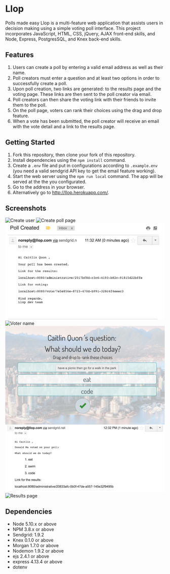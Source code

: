 # Llop
Polls made easy
Llop is a multi-feature web application that assists users in decision making using a simple voting poll interface. This project incorporates JavaScript, HTML, CSS, jQuery, AJAX front-end skills, and Node, Express, PostgresSQL, and Knex back-end skills. 

## Features
1. Users can create a poll by entering a valid email address as well as their name.
2. Poll creators must enter a question and at least two options in order to successfully create a poll.
3. Upon poll creation, two links are generated: to the results page and the voting page. These links are then sent to the poll creator via email.
4. Poll creators can then share the voting link with their friends to invite them to the poll.
5. On the poll page, voters can rank their choices using the drag and drop feature.
6. When a vote has been submitted, the poll creator will receive an email with the vote detail and a link to the results page.

## Getting Started 
1. Fork this repository, then clone your fork of this repository.
2. Install dependencies using the `npm install` command.
3. Create a `.env` file and put in configurations according to `.example.env` (you need a valid sendgrid API key to get the email feature working).
3. Start the web server using the `npm run local` command. The app will be served at the the  you configurated.
4. Go to the address in your browser.
5. Alternatively go to <http://llop.herokuapp.com/>.

## Screenshots
![Create user](https://github.com/aWildOtto/llop/blob/master/docs/createUser.png)
![Create poll page](https://github.com/aWildOtto/llop/blob/master/docs/createPoll.png)
![Create poll email](https://github.com/aWildOtto/llop/blob/master/docs/createPollEmail.png)
![Voter name](https://github.com/aWildOtto/llop/blob/master/docs/voterName.png)
![Voting page](https://github.com/aWildOtto/llop/blob/master/docs/votingPage.png)
![Voting email](https://github.com/aWildOtto/llop/blob/master/docs/votingEmail.png)
![Results page](https://github.com/aWildOtto/llop/blob/master/docs/resultsPage.png)



## Dependencies
- Node 5.10.x or above
- NPM 3.8.x or above
- Sendgrid: 1.9.2 
- Knex 0.1.0 or above
- Morgan 1.7.0 or above
- Nodemon 1.9.2 or above
- ejs 2.4.1 or above
- express 4.13.4 or above
- dotenv
